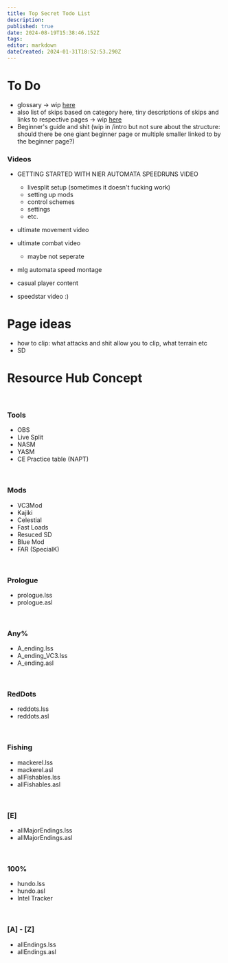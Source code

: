 ```yaml
---
title: Top Secret Todo List
description: 
published: true
date: 2024-08-19T15:38:46.152Z
tags: 
editor: markdown
dateCreated: 2024-01-31T18:52:53.290Z
---
```


# To Do

- glossary -> wip [here](/stuff/glossary)
- also list of skips based on category here, tiny descriptions of skips and links to respective pages -> wip [here](/stuff/skip-list)
- Beginner's guide and shit (wip in /intro but not sure about the structure: should there be one giant beginner page or multiple smaller linked to by the beginner page?)

### Videos
- GETTING STARTED WITH NIER AUTOMATA SPEEDRUNS VIDEO
	- livesplit setup (sometimes it doesn't fucking work)
 	- setting up mods
	- control schemes
	- settings
 	- etc.
- ultimate movement video
- ultimate combat video
	- maybe not seperate


- mlg automata speed montage 

- casual player content
- speedstar video :)

# Page ideas
 - how to clip: what attacks and shit allow you to clip, what terrain etc
 - SD
 
# Resource Hub Concept
<br>

### Tools
- OBS
- Live Split
- NASM
- YASM
- CE Practice table (NAPT)
<br>

### Mods
- VC3Mod
- Kajiki
- Celestial
- Fast Loads
- Resuced SD
- Blue Mod
- FAR (SpecialK)
<br>

### Prologue
- prologue.lss
- prologue.asl
<br>

### Any%
- A_ending.lss
- A_ending_VC3.lss
- A_ending.asl
<br>

### RedDots
- reddots.lss
- reddots.asl
<br>

### Fishing
- mackerel.lss
- mackerel.asl
- allFishables.lss
- allFishables.asl
<br>

### [E]
- allMajorEndings.lss
- allMajorEndings.asl
<br>

### 100%
- hundo.lss
- hundo.asl
- Intel Tracker
<br>

### [A] - [Z]
- allEndings.lss
- allEndings.asl
<br>












